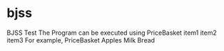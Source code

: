 # bjss
BJSS Test
The Program can be executed using PriceBasket item1 item2 item3
For example, PriceBasket Apples Milk Bread
